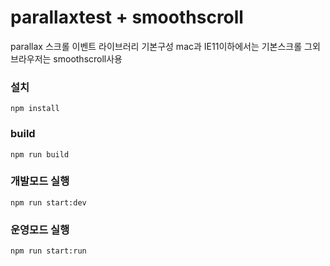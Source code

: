 # parallaxtest + smoothscroll
parallax 스크롤 이벤트 라이브러리 기본구성
mac과 IE11이하에서는 기본스크롤 
그외 브라우저는 smoothscroll사용


### 설치
``
npm install
``
### build
``
npm run build
``

### 개발모드 실행
``
npm run start:dev
``

### 운영모드 실행
``
npm run start:run
``
